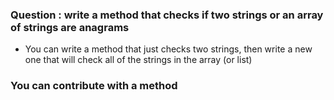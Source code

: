 ### Question : write a method that checks if two strings or an array of strings are anagrams
- You can write a method that just checks two strings, then write a new one that will check all of the strings in the array (or list)

### You can contribute with a method